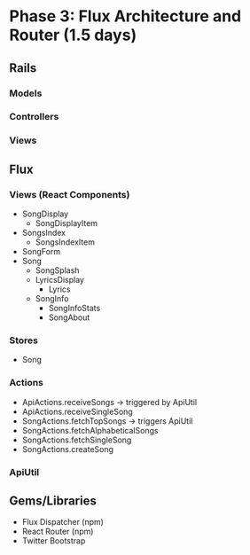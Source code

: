 # Phase 3: Flux Architecture and Router (1.5 days)

## Rails
### Models

### Controllers

### Views

## Flux
### Views (React Components)
* SongDisplay
  * SongDisplayItem
* SongsIndex
  * SongsIndexItem
* SongForm
* Song
  * SongSplash
  * LyricsDisplay
    * Lyrics
  * SongInfo
    * SongInfoStats
    * SongAbout

### Stores
* Song

### Actions
* ApiActions.receiveSongs -> triggered by ApiUtil
* ApiActions.receiveSingleSong
* SongActions.fetchTopSongs -> triggers ApiUtil
* SongActions.fetchAlphabeticalSongs
* SongActions.fetchSingleSong
* SongActions.createSong

### ApiUtil

## Gems/Libraries
* Flux Dispatcher (npm)
* React Router (npm)
* Twitter Bootstrap
